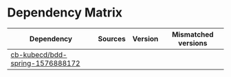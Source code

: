 # Dependency Matrix

Dependency | Sources | Version | Mismatched versions
---------- | ------- | ------- | -------------------
[cb-kubecd/bdd-spring-1576888172](https://github.com/cb-kubecd/bdd-spring-1576888172.git) |  | []() | 
